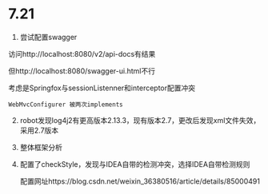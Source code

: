 # 7.21

1. 尝试配置swagger

访问http://localhost:8080/v2/api-docs有结果

但http://localhost:8080/swagger-ui.html不行

考虑是Springfox与sessionListenner和interceptor配置冲突

```
WebMvcConfigurer 被两次implements
```

2. robot发现log4j2有更高版本2.13.3，现有版本2.7，更改后发现xml文件失效，采用2.7版本

3. 整体框架分析

4. 配置了checkStyle，发现与IDEA自带的检测冲突，选择IDEA自带检测规则

   配置网址https://blog.csdn.net/weixin_36380516/article/details/85000491